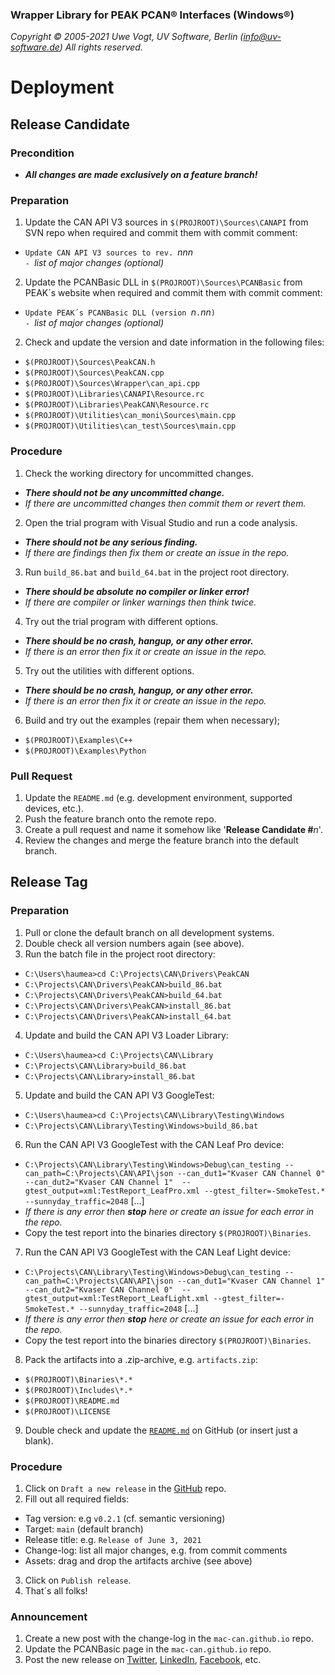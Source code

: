 ### Wrapper Library for PEAK PCAN&reg; Interfaces (Windows&reg;)

_Copyright &copy; 2005-2021  Uwe Vogt, UV Software, Berlin (info@uv-software.de)_
_All rights reserved._

# Deployment

## Release Candidate

### Precondition

- **_All changes are made exclusively on a feature branch!_**

### Preparation

1. Update the CAN API V3 sources in `$(PROJROOT)\Sources\CANAPI` from SVN repo
   when required and commit them with commit comment:
  - `Update CAN API V3 sources to rev. `_nnn_ \
    `- `_list of major changes (optional)_
2. Update the PCANBasic DLL in `$(PROJROOT)\Sources\PCANBasic` from PEAK´s website
   when required and commit them with commit comment:
  - `Update PEAK´s PCANBasic DLL (version `_n_`.`_nn_`)` \
    `- `_list of major changes (optional)_
2. Check and update the version and date information in the following files:
  - `$(PROJROOT)\Sources\PeakCAN.h`
  - `$(PROJROOT)\Sources\PeakCAN.cpp`
  - `$(PROJROOT)\Sources\Wrapper\can_api.cpp`
  - `$(PROJROOT)\Libraries\CANAPI\Resource.rc`
  - `$(PROJROOT)\Libraries\PeakCAN\Resource.rc`
  - `$(PROJROOT)\Utilities\can_moni\Sources\main.cpp`
  - `$(PROJROOT)\Utilities\can_test\Sources\main.cpp`

### Procedure

1. Check the working directory for uncommitted changes.
  - _**There should not be any uncommitted change.**_
  - _If there are uncommitted changes then commit them or revert them._
2. Open the trial program with Visual Studio and run a code analysis.
  - _**There should not be any serious finding.**_
  - _If there are findings then fix them or create an issue in the repo._
3. Run `build_86.bat` and `build_64.bat` in the project root directory.
  - _**There should be absolute no compiler or linker error!**_
  - _If there are compiler or linker warnings then think twice._
4. Try out the trial program with different options.
  - _**There should be no crash, hangup, or any other error.**_
  - _If there is an error then fix it or create an issue in the repo._
5. Try out the utilities with different options.
  - _**There should be no crash, hangup, or any other error.**_
  - _If there is an error then fix it or create an issue in the repo._
6. Build and try out the examples (repair them when necessary);
  - `$(PROJROOT)\Examples\C++`
  - `$(PROJROOT)\Examples\Python`

### Pull Request

1. Update the `README.md` (e.g. development environment, supported devices, etc.).
2. Push the feature branch onto the remote repo.
3. Create a pull request and name it somehow like '**Release Candidate #**_n_'.
4. Review the changes and merge the feature branch into the default branch.

## Release Tag

### Preparation

1. Pull or clone the default branch on all development systems.
2. Double check all version numbers again (see above).
3. Run the batch file in the project root directory:
  - `C:\Users\haumea>cd C:\Projects\CAN\Drivers\PeakCAN`
  - `C:\Projects\CAN\Drivers\PeakCAN>build_86.bat`
  - `C:\Projects\CAN\Drivers\PeakCAN>build_64.bat`
  - `C:\Projects\CAN\Drivers\PeakCAN>install_86.bat`
  - `C:\Projects\CAN\Drivers\PeakCAN>install_64.bat`
4. Update and build the CAN API V3 Loader Library:
  - `C:\Users\haumea>cd C:\Projects\CAN\Library`
  - `C:\Projects\CAN\Library>build_86.bat`
  - `C:\Projects\CAN\Library>install_86.bat`
5. Update and build the CAN API V3 GoogleTest:
  - `C:\Users\haumea>cd C:\Projects\CAN\Library\Testing\Windows`
  - `C:\Projects\CAN\Library\Testing\Windows>build_86.bat`
6. Run the CAN API V3 GoogleTest with the CAN Leaf Pro device:
  - `C:\Projects\CAN\Library\Testing\Windows>Debug\can_testing --can_path=C:\Projects\CAN\API\json --can_dut1="Kvaser CAN Channel 0" --can_dut2="Kvaser CAN Channel 1"  --gtest_output=xml:TestReport_LeafPro.xml --gtest_filter=-SmokeTest.* --sunnyday_traffic=2048` [...]
  - _If there is any error then **stop** here or create an issue for each error in the repo._
  - Copy the test report into the binaries directory `$(PROJROOT)\Binaries`.
7. Run the CAN API V3 GoogleTest with the CAN Leaf Light device:
  - `C:\Projects\CAN\Library\Testing\Windows>Debug\can_testing --can_path=C:\Projects\CAN\API\json --can_dut1="Kvaser CAN Channel 1" --can_dut2="Kvaser CAN Channel 0"  --gtest_output=xml:TestReport_LeafLight.xml --gtest_filter=-SmokeTest.* --sunnyday_traffic=2048` [...]
  - _If there is any error then **stop** here or create an issue for each error in the repo._
  - Copy the test report into the binaries directory `$(PROJROOT)\Binaries`.
8. Pack the artifacts into a .zip-archive, e.g. `artifacts.zip`:
  - `$(PROJROOT)\Binaries\*.*`
  - `$(PROJROOT)\Includes\*.*`
  - `$(PROJROOT)\README.md`
  - `$(PROJROOT)\LICENSE`
9. Double check and update the [`README.md`](https://github.com/uv-software/PeakCAN-Wrapper/blob/main/README.md) on GitHub (or insert just a blank).

### Procedure

1. Click on `Draft a new release` in the [GitHub](https://github.com/uv-software/PeakCAN-Wrapper) repo.
2. Fill out all required fields:
  - Tag version: e.g `v0.2.1` (cf. semantic versioning)
  - Target: `main` (default branch)
  - Release title: e.g. `Release of June 3, 2021`
  - Change-log: list all major changes, e.g. from commit comments
  - Assets: drag and drop the artifacts archive (see above)
3. Click on `Publish release`.
4. That´s all folks!

### Announcement

1. Create a new post with the change-log in the `mac-can.github.io` repo.
2. Update the PCANBasic page in the `mac-can.github.io` repo.
3. Post the new release on
[Twitter](https://twitter.com/uv_software),
[LinkedIn](https://linkedin.com/in/uwe-vogt-software),
[Facebook](https://facebook.com/uvsoftware.berlin),
etc.
